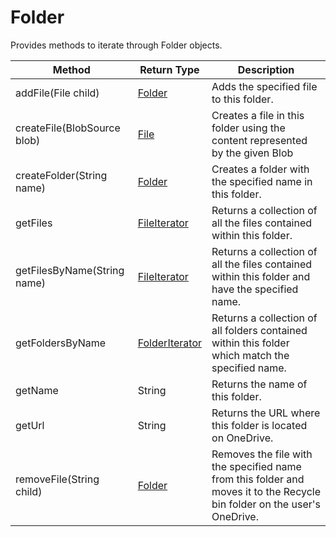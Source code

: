 # Folder
Provides methods to iterate through Folder objects.

|Method|Return Type|Description|
|-|-|-
addFile(File child)|[Folder](./Folder)|Adds the specified file to this folder.<br />
createFile(BlobSource blob)|[File](./File)|Creates a file in this folder using the content represented by the given Blob<br />
createFolder(String name)|[Folder](./Folder)|Creates a folder with the specified name in this folder.<br />
getFiles|[FileIterator](./FileIterator)|Returns a collection of all the files contained within this folder.<br />
getFilesByName(String name)|[FileIterator](./FileIterator)|Returns a collection of all the files contained within this folder and have the specified name.<br />
getFoldersByName|[FolderIterator](./FolderIterator)|Returns a collection of all folders contained within this folder which match the specified name.<br />
getName|String|Returns the name of this folder.<br />
getUrl|String|Returns the URL where this folder is located on OneDrive.<br />
removeFile(String child)|[Folder](./Folder)|Removes the file with the specified name from this folder and moves it to the Recycle bin folder on the user's OneDrive.<br />
